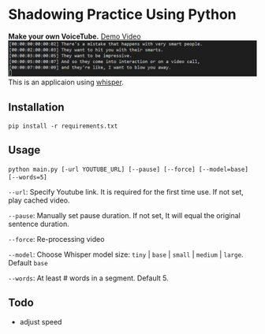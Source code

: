 # Shadowing Practice Using Python
**Make your own VoiceTube.**
[Demo Video](https://www.youtube.com/watch?v=CEIoTZkU71c)
![img](image.png)
This is an applicaion using [whisper](https://github.com/openai/whisper).

## Installation
```
pip install -r requirements.txt
```

## Usage
```
python main.py [-url YOUTUBE_URL] [--pause] [--force] [--model=base] [--words=5]
```
`--url`: Specify Youtube link. It is required for the first time use. If not set, play cached video.

`--pause`: Manually set pause duration. If not set, It will equal the original sentence duration.

`--force`: Re-processing video

`--model`: Choose Whisper model size: `tiny` | `base` | `small` | `medium` | `large`. Default `base`

`--words`: At least # words in a segment. Default 5.


## Todo
 - adjust speed
